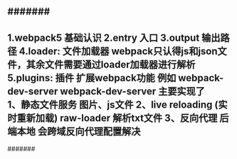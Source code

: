 #######
------
1.webpack5 基础认识
2.entry   入口
3.output 输出路径
4.loader: 文件加载器  webpack只认得js和json文件，其余文件需要通过loader加载器进行解析
5.plugins: 插件 扩展webpack功能 例如 webpack-dev-server
    webpack-dev-server 主要实现了  
        1、静态文件服务 图片、js文件
        2、live reloading (实时重新加载)    raw-loader 解析txt文件
        3、反向代理 后端本地 会跨域反向代理配置解决
------  
#######